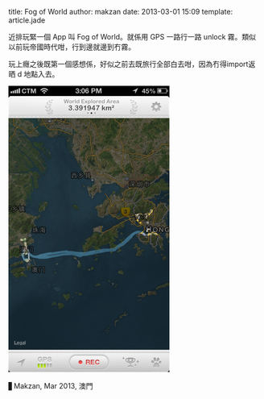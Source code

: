 title: Fog of World
author: makzan
date: 2013-03-01 15:09
template: article.jade

近排玩緊一個 App 叫 Fog of World。就係用 GPS 一路行一路 unlock 霧。類似以前玩帝國時代咁，行到邊就邊到冇霧。

玩上癮之後既第一個感想係，好似之前去既旅行全部白去咁，因為冇得import返晒 d 地點入去。

![fog of world screenshot](2013-02-28%2015.06.57.png)

▋Makzan, Mar 2013, 澳門